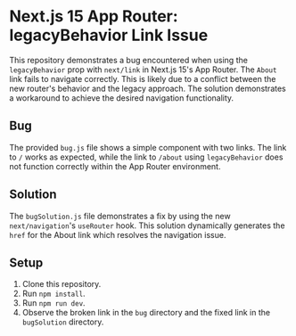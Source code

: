 # Next.js 15 App Router: legacyBehavior Link Issue

This repository demonstrates a bug encountered when using the `legacyBehavior` prop with `next/link` in Next.js 15's App Router. The `About` link fails to navigate correctly.  This is likely due to a conflict between the new router's behavior and the legacy approach.  The solution demonstrates a workaround to achieve the desired navigation functionality.

## Bug

The provided `bug.js` file shows a simple component with two links. The link to `/` works as expected, while the link to `/about` using `legacyBehavior` does not function correctly within the App Router environment.

## Solution

The `bugSolution.js` file demonstrates a fix by using the new `next/navigation`'s `useRouter` hook.  This solution dynamically generates the `href` for the About link which resolves the navigation issue.

## Setup

1. Clone this repository.
2. Run `npm install`.
3. Run `npm run dev`.
4. Observe the broken link in the `bug` directory and the fixed link in the `bugSolution` directory.